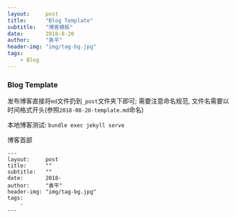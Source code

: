 ```yaml
---
layout:     post
title:      "Blog Template"
subtitle:   "博客模板"
date:       2018-8-20 
author:     "袁平"
header-img: "img/tag-bg.jpg"
tags:
    - Blog 
---
```



### Blog Template

发布博客直接将`md`文件扔到`_post`文件夹下即可; 需要注意命名规范, 文件名需要以时间格式开头(参照`2018-08-20-template.md`命名)

本地博客测试: `bundle exec jekyll serve`

博客首部

```
---
layout:     post
title:      ""
subtitle:   ""
date:       2018-
author:     "袁平"
header-img: "img/tag-bg.jpg"
tags:
    - 
---
```
